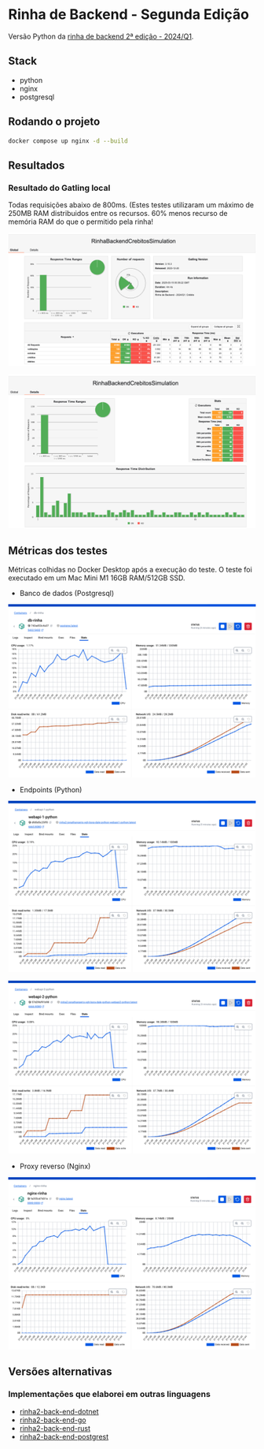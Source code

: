﻿# Rinha de Backend - Segunda Edição

Versão Python da [rinha de backend 2ª edição - 2024/Q1](https://github.com/zanfranceschi/rinha-de-backend-2024-q1). 

## Stack

- python
- nginx
- postgresql

## Rodando o projeto

```bash
docker compose up nginx -d --build
```

## Resultados

### Resultado do Gatling local

Todas requisições abaixo de 800ms. (Estes testes utilizaram um máximo de 250MB RAM distribuidos entre os recursos. 60% menos recurso de memória RAM do que o permitido pela rinha!

![Gatling](docs/screenshots/gatling-1.png)

![Gatling](docs/screenshots/gatling-2.png)

## Métricas dos testes

Métricas colhidas no Docker Desktop após a execução do teste. O teste foi executado em um Mac Mini M1 16GB RAM/512GB SSD.

- Banco de dados (Postgresql)

![Banco de dados](docs/screenshots/metrica-banco-de-dados.png)

- Endpoints (Python)

![Endpoint 1 da API](docs/screenshots/metrica-api-endpoint-1.png)

![Endpoint 1 da API](docs/screenshots/metrica-api-endpoint-2.png)

- Proxy reverso (Nginx)

![Proxy reverso](docs/screenshots/metrica-proxy-reverso.png)

## Versões alternativas

### Implementações que elaborei em outras linguagens

- [rinha2-back-end-dotnet](https://github.com/jonathanperis/rinha2-back-end-dotnet)
- [rinha2-back-end-go](https://github.com/jonathanperis/rinha2-back-end-go)
- [rinha2-back-end-rust](https://github.com/jonathanperis/rinha2-back-end-rust)
- [rinha2-back-end-postgrest](https://github.com/jonathanperis/rinha2-back-end-postgrest)